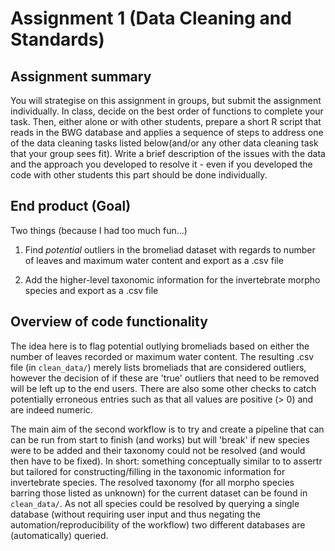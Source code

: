 # Assignment 1 (Data Cleaning and Standards)

## Assignment summary 

You will strategise on this assignment in groups, but submit the assignment individually.
In class, decide on the best order of functions to complete your task.  Then, either alone
or with other students, prepare a short R script that reads in the BWG database and applies
a sequence of steps to address one of the data cleaning tasks listed below(and/or any other
data cleaning task that your group sees fit). Write a brief description of the issues with
the data and the approach you developed to resolve it - even if you developed the code with
other students this part should be done individually.

## End product (Goal)

Two things (because I had too much fun...)

1. Find *potential* outliers in the bromeliad dataset with regards to number of leaves and
maximum water content and export as a .csv file

2. Add the higher-level taxonomic information for the invertebrate morpho species and export
as a .csv file

## Overview of code functionality

The idea here is to flag potential outlying bromeliads based on either the number of leaves
recorded or maximum water content. The resulting .csv file (in `clean_data/`) merely lists 
bromeliads that are considered outliers, however the decision of if these are 'true' outliers
that need to be removed will be left up to the end users. There are also some other checks to
catch potentially erroneous entries such as that all values are positive (> 0) and are indeed
numeric.

The main aim of the second workflow is to try and create a pipeline that can can be run from
start to finish (and works) but will 'break' if new species were to be added and their taxonomy
could not be resolved (and would then have to be fixed). In short: something conceptually
similar to to assertr but tailored for constructing/filling in the taxonomic information for
invertebrate species. The resolved taxonomy (for all morpho species barring those listed as
unknown) for the current dataset can be found in `clean_data/`. As not all species could be 
resolved by querying a single database (without requiring user input and thus negating the
automation/reproducibility of the workflow) two different databases are (automatically)
queried.

